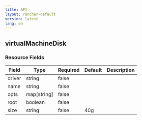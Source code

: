 ```yaml
---
title: API
layout: rancher-default
version: latest
lang: en
---
```


## virtualMachineDisk





### Resource Fields

Field | Type | Required | Default | Description
---|---|---|---|---
driver | string | false |  | 
name | string | false |  | 
opts | map[string] | false |  | 
root | boolean | false |  | 
size | string | false | 40g | 

